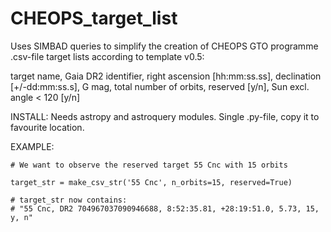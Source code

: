 # CHEOPS_target_list
Uses SIMBAD queries to simplify the creation of CHEOPS GTO programme .csv-file target lists
according to template v0.5:

 target name, Gaia DR2 identifier, right ascension [hh:mm:ss.ss], declination [+/-dd:mm:ss.s], G mag, total number of orbits, reserved [y/n], Sun excl. angle < 120 [y/n]

INSTALL:
Needs astropy and astroquery modules. Single .py-file, copy it to favourite location.

EXAMPLE:

    # We want to observe the reserved target 55 Cnc with 15 orbits
    
    target_str = make_csv_str('55 Cnc', n_orbits=15, reserved=True)
    
    # target_str now contains:
    # "55 Cnc, DR2 704967037090946688, 8:52:35.81, +28:19:51.0, 5.73, 15, y, n"
    
